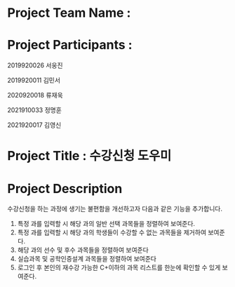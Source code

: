 # Project Team Name :

# Project Participants : 
2019920026 서웅진

2019920011 김민서

2020920018 류재욱

2021910033 정명훈

2021920017 김영신

# Project Title :  수강신청 도우미

# Project Description
  수강신청을 하는 과정에 생기는 불편함을 개선하고자 다음과 같은 기능을 추가합니다.
  1. 특정 과를 입력할 시 해당 과의 일반 선택 과목들을 정렬하여 보여준다.
  2. 특정 과를 입력할 시 해당 과의 학생들이 수강할 수 없는 과목들을 제거하여 보여준다.
  3. 해당 과의 선수 및 후수 과목들을 정렬하여 보여준다
  4. 실습과목 및 공학인증설계 과목들을 정렬하여 보여준다
  5. 로그인 후 본인의 재수강 가능한 C+이하의 과목 리스트를 한눈에 확인할 수 있게 보여준다.
      
